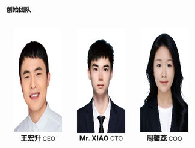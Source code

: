 ### 创始团队

<div style="display: flex; justify-content: space-around; align-items: center;">
  <div style="text-align: center; margin: 20px;">
    <img src="/static/assets/img/whs.jpg" alt="王宏升" width="200" height="280">
    <div>
      <span style="font-size: 18px; font-weight: bold;">
        <a href="https://wanghongsheng01.github.io/" style="text-decoration: none;">王宏升</a>
      </span>
      <span style="font-size: 16px;">CEO</span>
    </div>
  </div>
  <div style="text-align: center; margin: 20px;">
    <img src="/static/assets/img/xq.jpg" alt="XIAO" width="200" height="280">
    <div>
      <span style="font-size: 18px; font-weight: bold;">
        <a href="https://ikkyu321.github.io/qiangxiao.github.io/" style="text-decoration: none;">Mr. XIAO</a>
      </span>
      <span style="font-size: 16px;">CTO</span>
    </div>
  </div>
  <div style="text-align: center; margin: 20px;">
    <img src="/static/assets/img/xrz.jpg" alt="周馨蕊" width="200" height="280">
    <div>
      <span style="font-size: 18px; font-weight: bold;">
        <a href="https://xinrui-z.githun.io" style="text-decoration: none;">周馨蕊</a>
      </span>
      <span style="font-size: 16px;">COO</span>
    </div>
  </div>
</div>
